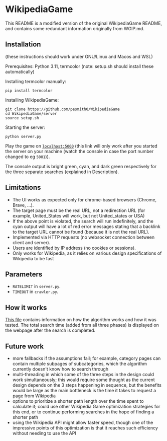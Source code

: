 # WikipediaGame

This README is a modified version of the original WikipediaGame README, and contains some redundant information originally from WGIP.md.

## Installation

(these instructions should work under GNU/Linux and Macos and WSL)

Prerequisites: Python 3.11, termcolor (note: setup.sh should install these automatically)

Installing termcolor manually:
```
pip install termcolor
```

Installing WikipediaGame:

```
git clone https://github.com/pesmith0/WikipediaGame
cd WikipediaGame/server
source setup.sh
```

Starting the server:

```
python server.py
```

Play the game on [`localhost:5000`](http://127.0.0.1:5000/) (this link will only work after you started the server on your machine (watch the console in case the port number changed to eg `5001`)).

The console output is bright green, cyan, and dark green respectively for the three separate searches (explained in Description).

## Limitations

- The UI works as expected only for chrome-based browsers (Chrome, Brave, ...).
- The target page must be the real URL, not a redirection URL (for example, United_States will work, but not United_states or USA)
- If the above point is violated, the search will run indefinitely, and the cyan output will have a lot of red error messages stating that a backlink to the target URL cannot be found (because it is not the real URL).
- Implemented via HTTP requests (no websocket connection between client and server).
- Users are identified by IP address (no cookies or sessions).
- Only works for Wikipedia, as it relies on various design specifications of Wikipedia to be fast

## Parameters

- `RATELIMIT` in `server.py`.
- `TIMEOUT` in `crawler.py`.

## How it works

[This file](https://github.com/pesmith0/WikipediaGame/blob/main/contributions.md) contains information on how the algorithm works and how it was tested. The total search time (added from all three phases) is displayed on the webpage after the search is completed.

## Future work

- more fallbacks if the assumptions fail; for example, category pages can contain multiple subpages of subcategories, which the algorithm currently doesn't know how to search through
- multi-threading in which some of the three steps in the design could work simultaneously; this would require some thought as the current design depends on the 3 steps happening in sequence, but the benefits would be large as the main bottleneck is the time it takes to request a page from Wikipedia
- options to prioritize a shorter path length over the time spent to calculate it; could use other Wikipedia Game optimization strategies for this end, or to continue performing searches in the hope of finding a shorter path
- using the Wikipedia API might allow faster speed, though one of the impressive points of this optimization is that it reaches such efficiency without needing to use the API